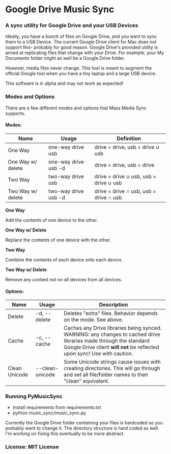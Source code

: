 # Google Drive Music Sync

### A sync utility for Google Drive and your USB Devices

Ideally, you have a bunch of files on Google Drive, and you want to sync them to a USB Device. The current Google Drive client for Mac does not support this- probably for good reason.
Google Drive's provided utility is aimed at replicating files that change with your Drive. For example, your My Documents folder might as well be a Google Drive folder.

However, media files never change. This tool is meant to augment the official Google tool when you have a tiny laptop and a large USB device.

This software is in alpha and may not work as expected!

### Modes and Options

There are a few different modes and options that Mass Media Sync supports.

#### Modes:

|Name|Usage|Definition|
|----|-----|----------|
|One Way|one-way drive usb|drive = drive, usb = drive ∪ usb|
|One Way w/ delete|one-way drive usb -d|drive = drive, usb = drive|
|Two Way|two-way drive usb|drive = drive ∪ usb, usb = drive ∪ usb|
|Two Way w/ delete|two-way drive usb -d|drive = drive ∩ usb, usb = drive ∩ usb|

**One Way**

Add the contents of one device to the other.

**One Way w/ Delete**

Replace the contents of one device with the other.

**Two Way**

Combine the contents of each device onto each device.

**Two Way w/ Delete**

Remove any content not on all devices from all devices. 


#### Options:

|Name|Usage|Description|
|----|-----|-----------|
|Delete|-d, --delete|Deletes "extra" files. Behavior depends on the mode. See above.|
|Cache|-c, --cache|Caches any Drive libraries being synced. WARNING: any changes to cached drive libraries made through the standard Google Drive client **will not** be reflected upon sync! Use with caution.
|Clean Unicode|--clean-unicode|Some Unicode strings cause issues with creating directories. This will go through and set all file/folder names to their "clean" equivalent.|

### Running PyMusicSync

* Install requirements from requirements.txt
* python music\_sync/music\_sync.py

Currently the Google Drive folder containing your files is hardcoded so you probably want to change it.
The directory structure is hard coded as well. I'm working on fixing this eventually to be more abstract.

### License: MIT License
